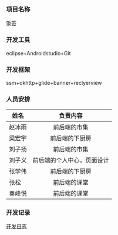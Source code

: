 ### 项目名称 
  饭签
### 开发工具
  eclipse+Androidstudio+Git
### 开发框架
  ssm+okhttp+glide+banner+reclyerview
### 人员安排
姓名|负责内容
--|:--:
赵冰雨|前后端的市集
梁宏宇|前后端的下厨房
刘子扬|前后端的市集
刘子义|前后端的个人中心，页面设计
张学伟|前后端的下厨房
张松|前后端的课堂
秦峰悦|前后端的课堂

### 开发记录
  [开发日志](./记录.txt)







